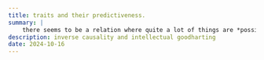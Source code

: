 ```yaml
---
title: traits and their predictiveness.
summary: |
    there seems to be a relation where quite a lot of things are *possible* but few things are actually done by most
description: inverse causality and intellectual goodharting
date: 2024-10-16
---
```

